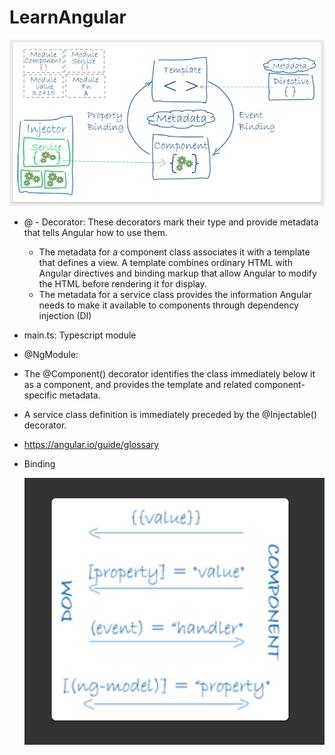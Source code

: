 # LearnAngular
![Alt text](image.png)

- @ - Decorator: These decorators mark their type and provide metadata that tells Angular how to use them.
    - The metadata for a component class associates it with a template that defines a view. A template combines ordinary HTML with Angular directives and binding markup that allow Angular to modify the HTML before rendering it for display.
    - The metadata for a service class provides the information Angular needs to make it available to components through dependency injection (DI)
- main.ts: Typescript module 
- @NgModule: 
- The @Component() decorator identifies the class immediately below it as a component, and provides the template and related component-specific metadata.
- A service class definition is immediately preceded by the @Injectable() decorator.
- https://angular.io/guide/glossary
- Binding 

    ![Alt text](image-1.png)

    
